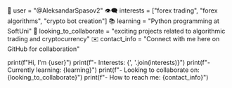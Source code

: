 👋 user = "@AleksandarSpasov2"
👁️‍🗨️ interests = ["forex trading", "forex algorithms", "crypto bot creation"]
📚 learning = "Python programming at SoftUni"
🤝 looking_to_collaborate = "exciting projects related to algorithmic trading and cryptocurrency"
✉️ contact_info = "Connect with me here on GitHub for collaboration"

print(f"Hi, I'm {user}")
print(f"- Interests: {', '.join(interests)}")
print(f"- Currently learning: {learning}")
print(f"- Looking to collaborate on: {looking_to_collaborate}")
print(f"- How to reach me: {contact_info}")


<!---
AleksandarSpasov2/AleksandarSpasov2 is a ✨ special ✨ repository because its `README.md` (this file) appears on your GitHub profile.
You can click the Preview link to take a look at your changes.
--->
